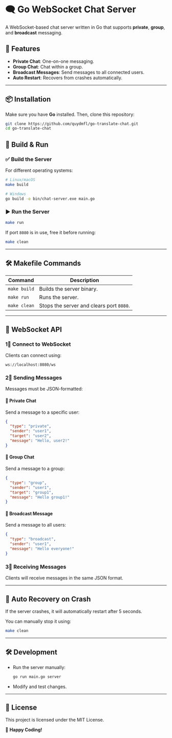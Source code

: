 # 🗨️ Go WebSocket Chat Server

A WebSocket-based chat server written in Go that supports **private**, **group**, and **broadcast** messaging.

## 🚀 Features
- **Private Chat**: One-on-one messaging.
- **Group Chat**: Chat within a group.
- **Broadcast Messages**: Send messages to all connected users.
- **Auto Restart**: Recovers from crashes automatically.

---

## 📦 Installation

Make sure you have **Go** installed. Then, clone this repository:

```sh
git clone https://github.com/quydmfl/go-translate-chat.git
cd go-translate-chat
```

## 🔧 Build & Run

### ✅ **Build the Server**
For different operating systems:

```sh
# Linux/macOS
make build

# Windows
go build -o bin/chat-server.exe main.go
```

### ▶ **Run the Server**
```sh
make run
```

If port `8080` is in use, free it before running:
```sh
make clean
```

---

## 🛠️ Makefile Commands

| Command  | Description |
|----------|------------|
| `make build` | Builds the server binary. |
| `make run` | Runs the server. |
| `make clean` | Stops the server and clears port `8080`. |

---

## 📱 WebSocket API

### 1⃣ Connect to WebSocket
Clients can connect using:

```
ws://localhost:8080/ws
```

### 2⃣ Sending Messages
Messages must be JSON-formatted:

#### **🔹 Private Chat**
Send a message to a specific user:
```json
{
  "type": "private",
  "sender": "user1",
  "target": "user2",
  "message": "Hello, user2!"
}
```

#### **🔸 Group Chat**
Send a message to a group:
```json
{
  "type": "group",
  "sender": "user1",
  "target": "group1",
  "message": "Hello group1!"
}
```

#### **📢 Broadcast Message**
Send a message to all users:
```json
{
  "type": "broadcast",
  "sender": "user1",
  "message": "Hello everyone!"
}
```

### 3⃣ Receiving Messages
Clients will receive messages in the same JSON format.

---

## 🔄 Auto Recovery on Crash
If the server crashes, it will automatically restart after 5 seconds.

You can manually stop it using:
```sh
make clean
```

---

## 🛠️ Development

- Run the server manually:
  ```sh
  go run main.go server
  ```
- Modify and test changes.

---

## 🐜 License
This project is licensed under the MIT License.

🚀 **Happy Coding!**
